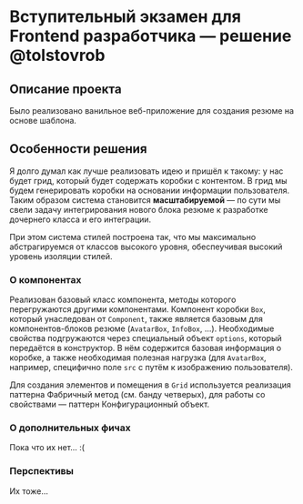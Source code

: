 # Вступительный экзамен для Frontend разработчика &mdash; решение @tolstovrob

## Описание проекта

Было реализовано ванильное веб-приложение для создания резюме на основе шаблона.

## Особенности решения

Я долго думал как лучше реализовать идею и пришёл к такому: у нас будет грид, который будет содержать коробки с контентом. В грид мы будем генерировать коробки на основании информации пользователя. Таким образом система становится **масштабируемой** &mdash; по сути мы свели задачу интегрирования нового блока резюме к разработке дочернего класса и его интеграции.

При этом система стилей построена так, что мы максимально абстрагируемся от классов высокого уровня, обеспеучивая высокий уровень изоляции стилей.

### О компонентах

Реализован базовый класс компонента, методы которого перегружаются другими компонентами. Компонент коробки `Box`, который унаследован от `Component`, также является базовым для компонентов-блоков резюме (`AvatarBox`, `InfoBox`, ...). Необходимые свойства подгружаются через специальный объект `options`, который передаётся в конструктор. В нём содержится базовая информация о коробке, а также необходимая полезная нагрузка (для `AvatarBox`, например, специфично поле `src` с путём к изображению пользователя).

Для создания элементов и помещения в `Grid` используется реализация паттерна Фабричный метод (см. банду четверых), для работы со свойствами &mdash; паттерн Конфигурационный объект.

### О дополнительных фичах

Пока что их нет... :(

### Перспективы

Их тоже...
